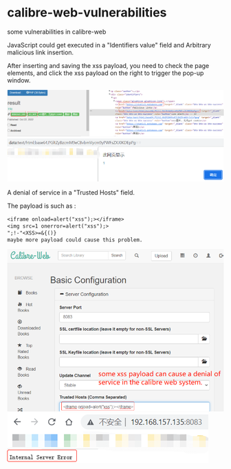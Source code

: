 # calibre-web-vulnerabilities
some vulnerabilities in calibre-web

JavaScript could get executed in a "Identifiers value" field and Arbitrary malicious link insertion.

After inserting and saving the xss payload, you need to check the page elements, and click the xss payload on the right to trigger the pop-up window.

![xss inject](https://github.com/bikibiki/calibre-web-vulnerabilities/blob/main/images/inject-xss.png)
![alert](https://github.com/bikibiki/calibre-web-vulnerabilities/blob/main/images/alert.png)

A denial of service in a "Trusted Hosts" field.

The payload is such as :  
```
<iframe οnlοad=alert("xss");></iframe>
<img src=1 οnerrοr=alert("xss");>
";!-"<XSS>=&{()}
maybe more payload could cause this problem.
```

![dos-payload](https://github.com/bikibiki/calibre-web-vulnerabilities/blob/main/images/dos-payload.png)
![dos](https://github.com/bikibiki/calibre-web-vulnerabilities/blob/main/images/dos.png)
